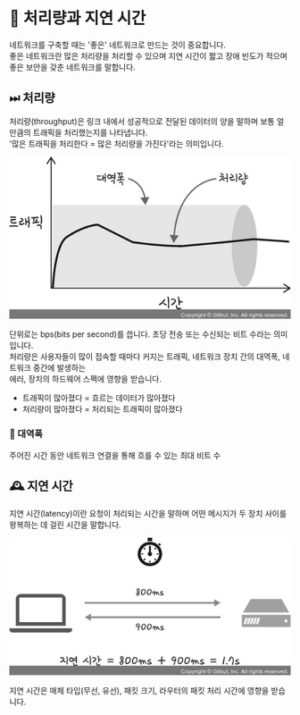 # 📁 처리량과 지연 시간

네트워크를 구축할 때는 '좋은' 네트워크로 만드는 것이 중요합니다.  
좋은 네트워크란 많은 처리량을 처리할 수 있으며 지연 시간이 짧고 장애 빈도가 적으며 좋은 보안을 갖춘 네트워크를 말합니다.

## ⏭ 처리량

처리량(throughput)은 링크 내에서 성공적으로 전달된 데이터의 양을 말하며 보통 얼만큼의 트래픽을 처리했는지를 나타냅니다.  
'많은 트래픽을 처리한다 = 많은 처리량을 가진다'라는 의미입니다.

![Alt text](image-2.png)

단위로는 bps(bits per second)를 씁니다. 초당 전송 또는 수신되는 비트 수라는 의미입니다.  
처리량은 사용자들이 많이 접속할 때마다 커지는 트래픽, 네트워크 장치 간의 대역폭, 네트워크 중간에 발생하는  
에러, 장치의 하드웨어 스펙에 영향을 받습니다.

- 트래픽이 많아졌다 = 흐르는 데이터가 많아졌다
- 처리량이 많아졌다 = 처리되는 트래픽이 많아졌다

### 🤔 대역폭

주어진 시간 동안 네트워크 연결을 통해 흐를 수 있는 최대 비트 수

## 🕰️ 지연 시간

지연 시간(latency)이란 요청이 처리되는 시간을 말하며 어떤 메시지가 두 장치 사이를 왕복하는 데 걸린 시간을 말합니다.

![Alt text](image-3.png)

지연 시간은 매체 타입(무선, 유선), 패킷 크기, 라우터의 패킷 처리 시간에 영향을 받습니다.
